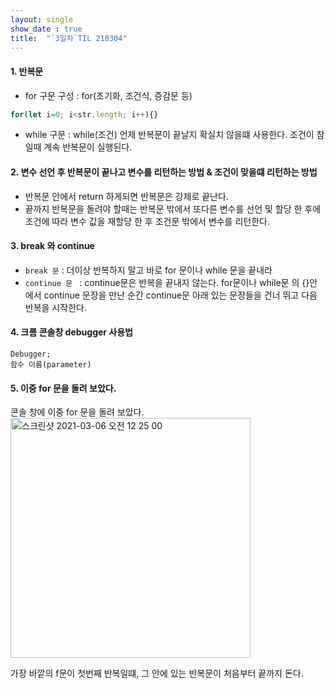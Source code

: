 ```yaml
---
layout: single
show_date : true
title:  "`3일차`TIL 210304"
---
```



#### 1. 반복문
- for 구문 구성 : for(초기화, 조건식, 증감문 등)
```js
for(let i=0; i<str.length; i++){}
```

- while 구문 : while(조건)
언제 반복문이 끝날지 확실치 않을떄 사용한다.
조건이 참일때 계속 반복문이 실행된다.


#### 2. 변수 선언 후 반복문이 끝나고 변수를 리턴하는 방법 & 조건이 맞을떄 리턴하는 방법
- 반복문 안에서 return 하게되면 반복문은 강제로 끝난다.
- 끝까지 반복문을 돌려야 할때는 반복문 밖에서 또다른 변수를 선언 및 할당 한 후에
조건에 따라 변수 값을 재할당 한 후 조건문 밖에서 변수를 리턴한다.


#### 3. break 와 continue 
- `break 문` : 더이상 반복하지 말고 바로 for 문이나 while 문을 끝내라
- `continue 문 ` : continue문은 반복을 끝내지 않는다.
for문이나 while문 의 {}안에서 continue 문장을 만난 순간 continue문 아래 있는 문장들을 건너 뛰고 다음 반복을 시작한다.

#### 4. 크롬 콘솔창 debugger 사용법
```
Debugger;
함수 이름(parameter)
```

#### 5. 이중 for 문을 돌려 보았다.
<div> 콘솔 창에 이중 for 문을 돌려 보았다.</div>
<img width="384" alt="스크린샷 2021-03-06 오전 12 25 00" src="https://user-images.githubusercontent.com/79474304/110135905-655c7000-7e12-11eb-820f-cb18db540505.png">

가장 바깥의 f문이 첫번째 반복일떄, 그 안에 있는 반복문이 처음부터 끝까지 돈다.


